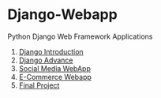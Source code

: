 # Django-Webapp

Python Django Web Framework Applications

1. [Django Introduction](https://github.com/savanarohit/django-webapp/tree/main/1_introduction)
2. [Django Advance](https://github.com/savanarohit/django-webapp/tree/main/2_advance)
3. [Social Media WebApp](https://github.com/savanarohit/django-webapp/tree/main/3_social_media_webapp)
4. [E-Commerce Webapp](https://github.com/savanarohit/django-webapp/tree/main/4_e-commerce_webapp)
5. [Final Project]()
